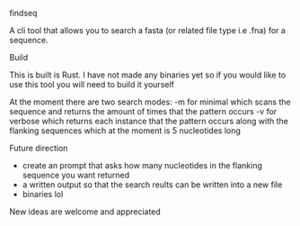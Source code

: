 findseq

A cli tool that allows you to search a fasta (or related file type i.e .fna) for a sequence. 

Build

This is built is Rust. I have not made any binaries yet so if you would like to use this tool you will need to build it yourself

At the moment there are two search modes:
  -m for minimal which scans the sequence and returns the amount of times that the pattern occurs
  -v for verbose which returns each instance that the pattern occurs along with the flanking sequences which at the moment is 5 nucleotides long

Future direction
  - create an prompt that asks how many nucleotides in the flanking sequence you want returned
  - a written output so that the search reults can be written into a new file
  - binaries lol

New ideas are welcome and appreciated


